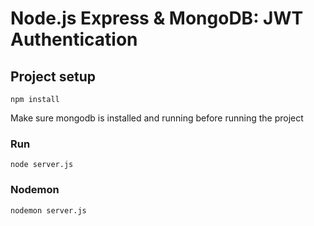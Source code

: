 # Node.js Express & MongoDB: JWT Authentication

## Project setup
```
npm install
```

Make sure mongodb is installed and running before running the project
### Run
```
node server.js
```

### Nodemon
```
nodemon server.js
```
